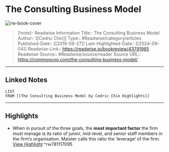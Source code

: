 # The Consulting Business Model

![rw-book-cover](https://commoncog.com/content/images/2019/08/alvaro-reyes-qWwpHwip31M-unsplash.jpg)
<br>
>[!note]- Readwise Information
>Title:: The Consulting Business Model
>Author:: [[Cedric Chin]]
>Type:: #Readwise/category/articles
>Published-Date:: [[2019-08-27]]
>Last-Highlighted-Date:: [[2024-09-04]]
>Readwise-Link:: https://readwise.io/bookreview/43791965
>Readwise-Source:: #Readwise/source/reader
>Source URL:: https://commoncog.com/the-consulting-business-model/
--- 

## Linked Notes
```dataview
LIST
FROM [[The Consulting Business Model by Cedric Chin Highlights]]
```

---

## Highlights
- When in pursuit of the three goals, the **most important factor** the firm must manage is its ratio of junior, mid-level, and senior staff members in the firm’s organisation. Maister calls this ratio the ‘leverage’ of the firm. [View Highlight](https://readwise.io/open/781117095) ^rw781117095
